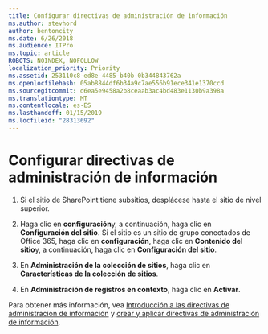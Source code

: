 ```yaml
---
title: Configurar directivas de administración de información
ms.author: stevhord
author: bentoncity
ms.date: 6/26/2018
ms.audience: ITPro
ms.topic: article
ROBOTS: NOINDEX, NOFOLLOW
localization_priority: Priority
ms.assetid: 253110c8-ed8e-4485-b40b-0b344843762a
ms.openlocfilehash: 05ab8844df6b34a9c7ae556b91ece341e1370ccd
ms.sourcegitcommit: d6ea5e9458a2b8ceaab3ac4bd483e1130b9a398a
ms.translationtype: MT
ms.contentlocale: es-ES
ms.lasthandoff: 01/15/2019
ms.locfileid: "28313692"
---
```

# <a name="set-up-information-management-policies"></a>Configurar directivas de administración de información

1. Si el sitio de SharePoint tiene subsitios, desplácese hasta el sitio de nivel superior.
    
2. Haga clic en **configuración**y, a continuación, haga clic en **Configuración del sitio**. Si el sitio es un sitio de grupo conectados de Office 365, haga clic en **configuración**, haga clic en **Contenido del sitio**y, a continuación, haga clic en **Configuración del sitio**.
    
3. En **Administración de la colección de sitios**, haga clic en **Características de la colección de sitios**.
    
4. En **Administración de registros en contexto**, haga clic en **Activar**.
    
Para obtener más información, vea [Introducción a las directivas de administración de información](https://go.microsoft.com/fwlink/?linkid=404239) y [crear y aplicar directivas de administración de información](https://go.microsoft.com/fwlink/?linkid=2003916).
  

